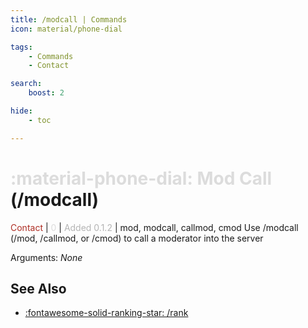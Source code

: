 ```yaml
---
title: /modcall | Commands
icon: material/phone-dial

tags:
    - Commands
    - Contact

search:
    boost: 2

hide:
    - toc

---
```

# <p style="color: rgb(220,220,220); display: inline;">:material-phone-dial: Mod Call</p> (/modcall)
<div style="display:inline;">
<p style="color: #AE2E24; display: inline;">Contact</p> | <p style="color: rgb(220,220,220); display: inline;">0</p> | <p style="color: rgb(180,180,180); display: inline;"> Added 0.1.2</p> | mod, modcall, callmod, cmod
</div>
Use /modcall (/mod, /callmod, or /cmod) to call a moderator into the server

Arguments: _None_

## See Also
* [:fontawesome-solid-ranking-star: /rank](/Commands/specifics/rank/)